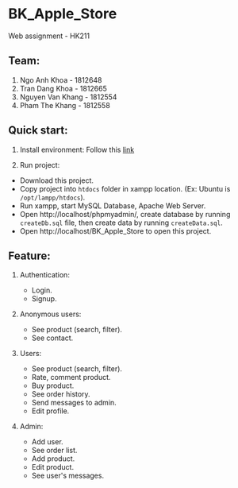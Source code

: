# BK_Apple_Store

Web assignment - HK211

## Team:

1. Ngo Anh Khoa - 1812648
2. Tran Dang Khoa - 1812665
3. Nguyen Van Khang - 1812554
4. Pham The Khang - 1812558

## Quick start:

1. Install environment:
   Follow this [link](https://www.apachefriends.org/download.html)

2. Run project:

- Download this project.
- Copy project into `htdocs` folder in xampp location. (Ex: Ubuntu is `/opt/lampp/htdocs`).
- Run xampp, start MySQL Database, Apache Web Server.
- Open http://localhost/phpmyadmin/, create database by running `createDb.sql` file, then create data by running `createData.sql`.
- Open http://localhost/BK_Apple_Store to open this project.

## Feature:

1. Authentication:

   - Login.
   - Signup.

2. Anonymous users:

   - See product (search, filter).
   - See contact.

3. Users:

   - See product (search, filter).
   - Rate, comment product.
   - Buy product.
   - See order history.
   - Send messages to admin.
   - Edit profile.

4. Admin:

   - Add user.
   - See order list.
   - Add product.
   - Edit product.
   - See user's messages.
